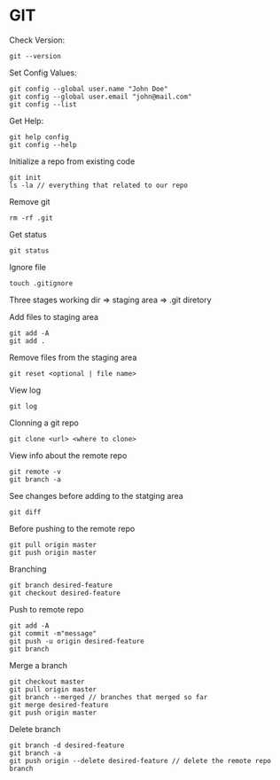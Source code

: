 # GIT

Check Version:
```
git --version
```

Set Config Values:
```
git config --global user.name "John Doe"
git config --global user.email "john@mail.com"
git config --list
```

Get Help:
```
git help config
git config --help
```

Initialize a repo from existing code
```
git init
ls -la // everything that related to our repo
```

Remove git
```
rm -rf .git
```

Get status
```
git status
```

Ignore file
```
touch .gitignore
```

Three stages
working dir => staging area => .git diretory

Add files to staging area
```
git add -A
git add .
```

Remove files from the staging area
```
git reset <optional | file name>
```

View log
```
git log
```

Clonning a git repo
```
git clone <url> <where to clone>
```

View info about the remote repo
```
git remote -v
git branch -a
```

See changes before adding to the statging area
```
git diff
```

Before pushing to the remote repo
```
git pull origin master
git push origin master
```

Branching
```
git branch desired-feature
git checkout desired-feature
```

Push to remote repo
```
git add -A
git commit -m"message"
git push -u origin desired-feature
git branch
```

Merge a branch
```
git checkout master
git pull origin master
git branch --merged // branches that merged so far
git merge desired-feature
git push origin master
```

Delete branch
```
git branch -d desired-feature
git branch -a
git push origin --delete desired-feature // delete the remote repo branch
```
